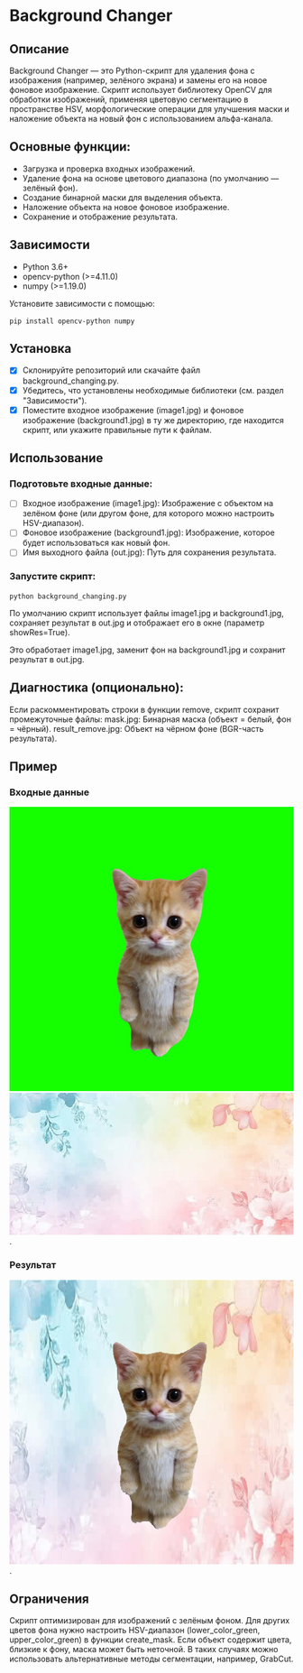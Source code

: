 # Background Changer
## Описание
Background Changer — это Python-скрипт для удаления фона с изображения (например, зелёного экрана) и замены его на новое фоновое изображение. Скрипт использует библиотеку OpenCV для обработки изображений, применяя цветовую сегментацию в пространстве HSV, морфологические операции для улучшения маски и наложение объекта на новый фон с использованием альфа-канала.

## Основные функции:

- Загрузка и проверка входных изображений.
- Удаление фона на основе цветового диапазона (по умолчанию — зелёный фон).
- Создание бинарной маски для выделения объекта.
- Наложение объекта на новое фоновое изображение.
- Сохранение и отображение результата.

## Зависимости

- Python 3.6+
- opencv-python (>=4.11.0)
- numpy (>=1.19.0)


Установите зависимости с помощью:
```
pip install opencv-python numpy
```
## Установка

- [x] Склонируйте репозиторий или скачайте файл background_changing.py.
- [x] Убедитесь, что установлены необходимые библиотеки (см. раздел "Зависимости").
- [x] Поместите входное изображение (image1.jpg) и фоновое изображение (background1.jpg) в ту же директорию, где находится скрипт, или укажите правильные пути к файлам.

## Использование

### Подготовьте входные данные:

- [ ] Входное изображение (image1.jpg): Изображение с объектом на зелёном фоне (или другом фоне, для которого можно настроить HSV-диапазон).
- [ ] Фоновое изображение (background1.jpg): Изображение, которое будет использоваться как новый фон.
- [ ] Имя выходного файла (out.jpg): Путь для сохранения результата.

### Запустите скрипт:
```
python background_changing.py
```
По умолчанию скрипт использует файлы image1.jpg и background1.jpg, сохраняет результат в out.jpg и отображает его в окне (параметр showRes=True).

Это обработает image1.jpg, заменит фон на background1.jpg и сохранит результат в out.jpg.

## Диагностика (опционально):

Если раскомментировать строки в функции remove, скрипт сохранит промежуточные файлы:
mask.jpg: Бинарная маска (объект = белый, фон = чёрный).
result_remove.jpg: Объект на чёрном фоне (BGR-часть результата).

## Пример
### Входные данные

![image1.jpg](image1.jpg) 
![background1.jpg](background1.jpg).

### Результат

![out.jpg](out.jpg).

## Ограничения

Скрипт оптимизирован для изображений с зелёным фоном. Для других цветов фона нужно настроить HSV-диапазон (lower_color_green, upper_color_green) в функции create_mask. Если объект содержит цвета, близкие к фону, маска может быть неточной. В таких случаях можно использовать альтернативные методы сегментации, например, GrabCut.